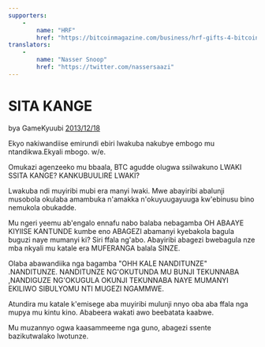 ```yaml
---
supporters: 
    - 
        name: "HRF"
        href: "https://bitcoinmagazine.com/business/hrf-gifts-4-bitcoin-to-bitcoin-projects"
translators: 
    - 
        name: "Nasser Snoop"
        href: "https://twitter.com/nassersaazi"
---
```

# SITA KANGE

bya GameKyuubi [2013/12/18](https://bitcointalk.org/index.php?topic=375643.0)

<LanguageDropdown/>

Ekyo nakiwandiise emirundi ebiri lwakuba nakubye embogo mu ntandikwa.Ekyali mbogo. w/e.  

Omukazi agenzeeko mu bbaala, BTC agudde olugwa ssilwakuno LWAKI SSITA KANGE? KANKUBUULIRE LWAKI?

Lwakuba ndi muyiribi mubi era manyi lwaki. Mwe abayiribi abalunji musobola okulaba amambuka n'amakka n'okuyuugayuuga kw'ebinusu bino nemukola obukadde.  

Mu ngeri yeemu ab'engalo ennafu nabo balaba nebagamba OH ABAAYE KIYIISE KANTUNDE kumbe eno ABAGEZI abamanyi kyebakola bagula buguzi naye mumanyi ki? Siri ffala ng'abo. Abayiribi abagezi bwebagula nze mba nkyali mu katale era MUFERANGA balala SINZE.  

Olaba abawandiika nga bagamba "OHH KALE NANDITUNZE" .NANDITUNZE. NANDITUNZE NG'OKUTUNDA MU BUNJI TEKUNNABA ,NANDIGUZE NG'OKUGULA OKUNJI TEKUNNABA NAYE MUMANYI EKILIWO SIBULYOMU NTI MUGEZI NGAMMWE.  

Atundira mu katale k'emisege aba muyiribi mulunji nnyo oba aba ffala nga mupya mu kintu kino. Ababeera wakati awo beebatata kaabwe.  

Mu muzannyo ogwa kaasammeeme nga guno, abagezi ssente bazikutwalako lwotunze.